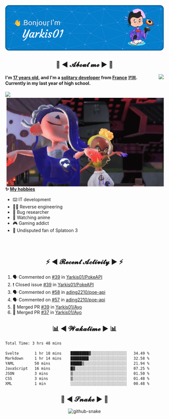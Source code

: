 <div align="center">
  <img src="assets/header.png" />
</div>

<h2 align="center">💬 ◄ 𝓐𝓫𝓸𝓾𝓽 𝓶𝓮 ► 💬</h2>
<img src="https://count.getloli.com/get/@Yarkis01?theme=moebooru" align="right" />

<h4>I'm <ins>17 years old</ins>, and I'm a <ins>solitary developer</ins> from <ins>France</ins> 🇫🇷.<br />
Currently in my last year of high school.</h4>

<img src="https://skillicons.dev/icons?theme=dark&i=linux,vscode,eclipse,git,python,java,flask,svelte">

<br />

<img src="assets/splatoon3.gif" width="500" align="right" />

**✨ <ins>My hobbies</ins>**
- ⌨️ IT development 
- 👨‍💻 Reverse engineering
- 🐛 Bug researcher
- 👀 Watching anime
- 🎮 Gaming addict
- 🔫 Undisputed fan of Splatoon 3

<br /><br />

<h2 align="center">⚡ ◄ 𝓡𝓮𝓬𝓮𝓷𝓽 𝓐𝓬𝓽𝓲𝓿𝓲𝓽𝔂 ► ⚡</h2>

<!--START_SECTION:activity-->
1. 🗣 Commented on [#39](https://github.com/Yarkis01/PokeAPI/issues/39) in [Yarkis01/PokeAPI](https://github.com/Yarkis01/PokeAPI)
2. ❗️ Closed issue [#39](https://github.com/Yarkis01/PokeAPI/issues/39) in [Yarkis01/PokeAPI](https://github.com/Yarkis01/PokeAPI)
3. 🗣 Commented on [#58](https://github.com/ading2210/poe-api/issues/58) in [ading2210/poe-api](https://github.com/ading2210/poe-api)
4. 🗣 Commented on [#57](https://github.com/ading2210/poe-api/issues/57) in [ading2210/poe-api](https://github.com/ading2210/poe-api)
5. 🎉 Merged PR [#39](https://github.com/Yarkis01/Ayo/pull/39) in [Yarkis01/Ayo](https://github.com/Yarkis01/Ayo)
6. 🎉 Merged PR [#37](https://github.com/Yarkis01/Ayo/pull/37) in [Yarkis01/Ayo](https://github.com/Yarkis01/Ayo)
<!--END_SECTION:activity-->

<h2 align="center">📊 ◄ 𝓦𝓪𝓴𝓪𝓽𝓲𝓶𝓮 ► 📊</h2>

<!--START_SECTION:waka-->

```text
Total Time: 3 hrs 48 mins

Svelte       1 hr 18 mins    ████████▓░░░░░░░░░░░░░░░░   34.49 %
Markdown     1 hr 14 mins    ████████░░░░░░░░░░░░░░░░░   32.58 %
YAML         50 mins         █████▒░░░░░░░░░░░░░░░░░░░   21.94 %
JavaScript   16 mins         █▓░░░░░░░░░░░░░░░░░░░░░░░   07.25 %
JSON         3 mins          ▒░░░░░░░░░░░░░░░░░░░░░░░░   01.50 %
CSS          3 mins          ▒░░░░░░░░░░░░░░░░░░░░░░░░   01.48 %
XML          1 min           ░░░░░░░░░░░░░░░░░░░░░░░░░   00.48 %
```

<!--END_SECTION:waka-->

<div align="center">
  <h2 align="center">🐍 ◄ 𝓢𝓷𝓪𝓴𝓮 ► 🐍</h2>
  <picture>
    <source media="(prefers-color-scheme: dark)" srcset="assets/github-snake-dark.svg" />
    <source media="(prefers-color-scheme: light)" srcset="assets/github-snake.svg" />
    <img alt="github-snake" src="github-snake.svg" />
  </picture>
</div>
